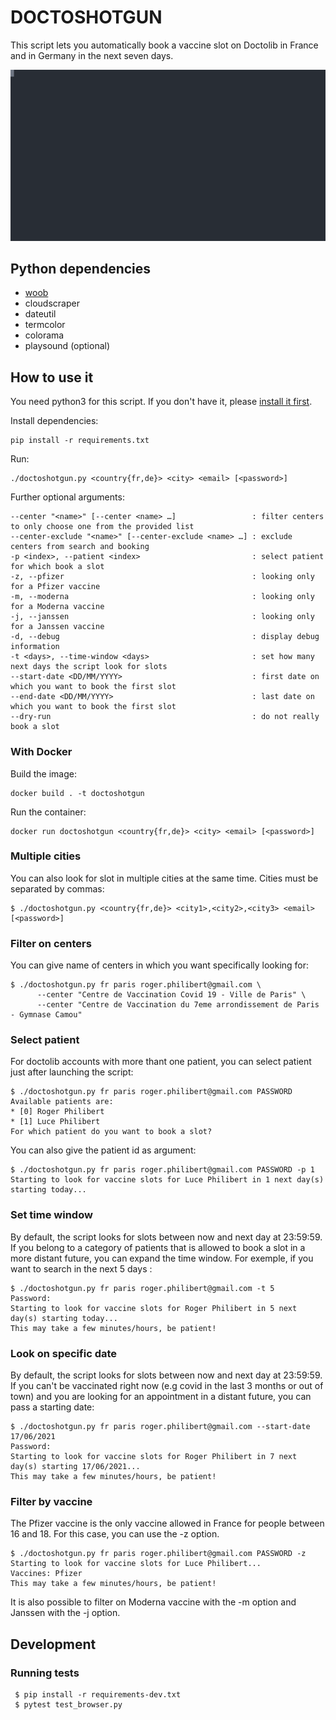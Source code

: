 # DOCTOSHOTGUN

This script lets you automatically book a vaccine slot on Doctolib in France and in Germany in
the next seven days.

<p align="center">
  <img src="https://github.com/rbignon/doctoshotgun/raw/master/example.svg">
</p>

## Python dependencies

- [woob](https://woob.tech)
- cloudscraper
- dateutil
- termcolor
- colorama
- playsound (optional)

## How to use it

You need python3 for this script. If you don't have it, please [install it first](https://www.python.org/).

Install dependencies:

```
pip install -r requirements.txt
```

Run:

```
./doctoshotgun.py <country{fr,de}> <city> <email> [<password>]
```

Further optional arguments:

```
--center "<name>" [--center <name> …]                 : filter centers to only choose one from the provided list
--center-exclude "<name>" [--center-exclude <name> …] : exclude centers from search and booking
-p <index>, --patient <index>                         : select patient for which book a slot
-z, --pfizer                                          : looking only for a Pfizer vaccine
-m, --moderna                                         : looking only for a Moderna vaccine
-j, --janssen                                         : looking only for a Janssen vaccine
-d, --debug                                           : display debug information
-t <days>, --time-window <days>                       : set how many next days the script look for slots
--start-date <DD/MM/YYYY>                             : first date on which you want to book the first slot
--end-date <DD/MM/YYYY>                               : last date on which you want to book the first slot
--dry-run                                             : do not really book a slot
```

### With Docker

Build the image:

```
docker build . -t doctoshotgun
```

Run the container:

```
docker run doctoshotgun <country{fr,de}> <city> <email> [<password>]
```

### Multiple cities

You can also look for slot in multiple cities at the same time. Cities must be separated by commas:

```
$ ./doctoshotgun.py <country{fr,de}> <city1>,<city2>,<city3> <email> [<password>]
```

### Filter on centers

You can give name of centers in which you want specifically looking for:

```
$ ./doctoshotgun.py fr paris roger.philibert@gmail.com \
      --center "Centre de Vaccination Covid 19 - Ville de Paris" \
      --center "Centre de Vaccination du 7eme arrondissement de Paris - Gymnase Camou"
```

### Select patient

For doctolib accounts with more thant one patient, you can select patient just after launching the script:

```
$ ./doctoshotgun.py fr paris roger.philibert@gmail.com PASSWORD
Available patients are:
* [0] Roger Philibert
* [1] Luce Philibert
For which patient do you want to book a slot?
```

You can also give the patient id as argument:

```
$ ./doctoshotgun.py fr paris roger.philibert@gmail.com PASSWORD -p 1
Starting to look for vaccine slots for Luce Philibert in 1 next day(s) starting today...
```

### Set time window

By default, the script looks for slots between now and next day at 23:59:59. If you belong to a category of patients that is allowed to book a slot in a more distant future, you can expand the time window. For exemple, if you want to search in the next 5 days :

```
$ ./doctoshotgun.py fr paris roger.philibert@gmail.com -t 5
Password:
Starting to look for vaccine slots for Roger Philibert in 5 next day(s) starting today...
This may take a few minutes/hours, be patient!
```

### Look on specific date

By default, the script looks for slots between now and next day at 23:59:59. If you can't be vaccinated right now (e.g covid in the last 3 months or out of town) and you are looking for an appointment in a distant future, you can pass a starting date:

```
$ ./doctoshotgun.py fr paris roger.philibert@gmail.com --start-date 17/06/2021
Password:
Starting to look for vaccine slots for Roger Philibert in 7 next day(s) starting 17/06/2021...
This may take a few minutes/hours, be patient!
```

### Filter by vaccine

The Pfizer vaccine is the only vaccine allowed in France for people between 16 and 18. For this case, you can use the -z option.

```
$ ./doctoshotgun.py fr paris roger.philibert@gmail.com PASSWORD -z
Starting to look for vaccine slots for Luce Philibert...
Vaccines: Pfizer
This may take a few minutes/hours, be patient!
```

It is also possible to filter on Moderna vaccine with the -m option and Janssen with the -j option.

## Development

### Running tests

```
 $ pip install -r requirements-dev.txt
 $ pytest test_browser.py
```

